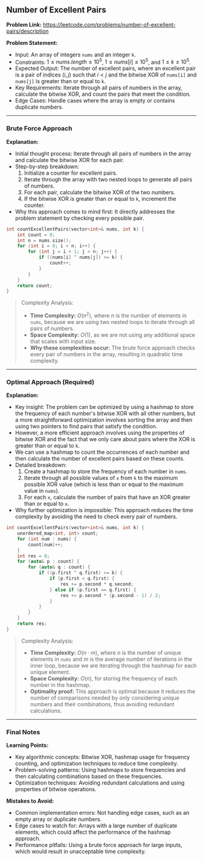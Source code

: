 ## Number of Excellent Pairs

**Problem Link:** https://leetcode.com/problems/number-of-excellent-pairs/description

**Problem Statement:**
- Input: An array of integers `nums` and an integer `k`.
- Constraints: $1 \leq nums.length \leq 10^5$, $1 \leq nums[i] \leq 10^5$, and $1 \leq k \leq 10^5$.
- Expected Output: The number of excellent pairs, where an excellent pair is a pair of indices $(i, j)$ such that $i < j$ and the bitwise XOR of `nums[i]` and `nums[j]` is greater than or equal to `k`.
- Key Requirements: Iterate through all pairs of numbers in the array, calculate the bitwise XOR, and count the pairs that meet the condition.
- Edge Cases: Handle cases where the array is empty or contains duplicate numbers.

---

### Brute Force Approach

**Explanation:**
- Initial thought process: Iterate through all pairs of numbers in the array and calculate the bitwise XOR for each pair.
- Step-by-step breakdown:
  1. Initialize a counter for excellent pairs.
  2. Iterate through the array with two nested loops to generate all pairs of numbers.
  3. For each pair, calculate the bitwise XOR of the two numbers.
  4. If the bitwise XOR is greater than or equal to `k`, increment the counter.
- Why this approach comes to mind first: It directly addresses the problem statement by checking every possible pair.

```cpp
int countExcellentPairs(vector<int>& nums, int k) {
    int count = 0;
    int n = nums.size();
    for (int i = 0; i < n; i++) {
        for (int j = i + 1; j < n; j++) {
            if ((nums[i] ^ nums[j]) >= k) {
                count++;
            }
        }
    }
    return count;
}
```

> Complexity Analysis:
> - **Time Complexity:** $O(n^2)$, where $n$ is the number of elements in `nums`, because we are using two nested loops to iterate through all pairs of numbers.
> - **Space Complexity:** $O(1)$, as we are not using any additional space that scales with input size.
> - **Why these complexities occur:** The brute force approach checks every pair of numbers in the array, resulting in quadratic time complexity.

---

### Optimal Approach (Required)

**Explanation:**
- Key insight: The problem can be optimized by using a hashmap to store the frequency of each number's bitwise XOR with all other numbers, but a more straightforward optimization involves sorting the array and then using two pointers to find pairs that satisfy the condition.
- However, a more efficient approach involves using the properties of bitwise XOR and the fact that we only care about pairs where the XOR is greater than or equal to `k`.
- We can use a hashmap to count the occurrences of each number and then calculate the number of excellent pairs based on these counts.
- Detailed breakdown:
  1. Create a hashmap to store the frequency of each number in `nums`.
  2. Iterate through all possible values of `x` from `k` to the maximum possible XOR value (which is less than or equal to the maximum value in `nums`).
  3. For each `x`, calculate the number of pairs that have an XOR greater than or equal to `x`.
- Why further optimization is impossible: This approach reduces the time complexity by avoiding the need to check every pair of numbers.

```cpp
int countExcellentPairs(vector<int>& nums, int k) {
    unordered_map<int, int> count;
    for (int num : nums) {
        count[num]++;
    }
    int res = 0;
    for (auto& p : count) {
        for (auto& q : count) {
            if ((p.first ^ q.first) >= k) {
                if (p.first < q.first) {
                    res += p.second * q.second;
                } else if (p.first == q.first) {
                    res += p.second * (p.second - 1) / 2;
                }
            }
        }
    }
    return res;
}
```

> Complexity Analysis:
> - **Time Complexity:** $O(n \cdot m)$, where $n$ is the number of unique elements in `nums` and $m$ is the average number of iterations in the inner loop, because we are iterating through the hashmap for each unique element.
> - **Space Complexity:** $O(n)$, for storing the frequency of each number in the hashmap.
> - **Optimality proof:** This approach is optimal because it reduces the number of comparisons needed by only considering unique numbers and their combinations, thus avoiding redundant calculations.

---

### Final Notes

**Learning Points:**
- Key algorithmic concepts: Bitwise XOR, hashmap usage for frequency counting, and optimization techniques to reduce time complexity.
- Problem-solving patterns: Using hashmaps to store frequencies and then calculating combinations based on these frequencies.
- Optimization techniques: Avoiding redundant calculations and using properties of bitwise operations.

**Mistakes to Avoid:**
- Common implementation errors: Not handling edge cases, such as an empty array or duplicate numbers.
- Edge cases to watch for: Arrays with a large number of duplicate elements, which could affect the performance of the hashmap approach.
- Performance pitfalls: Using a brute force approach for large inputs, which would result in unacceptable time complexity.